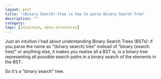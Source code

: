 ```yaml
---
layout: post
title: "(Binary Search)-Tree is how to parse Binary Search Tree"
description: ""
category: 
tags: [intuition, data-structures]
---
```

Just an intuition I had about understanding Binary Search Trees (BSTs): if you parse the name as "(binary search) tree" instead of "binary (search tree)" or anything
else, it makes you realise all a BST is, is a binary tree representing all possible search paths in a binary search of the elements in the BST.

So it's a "binary search" tree.
